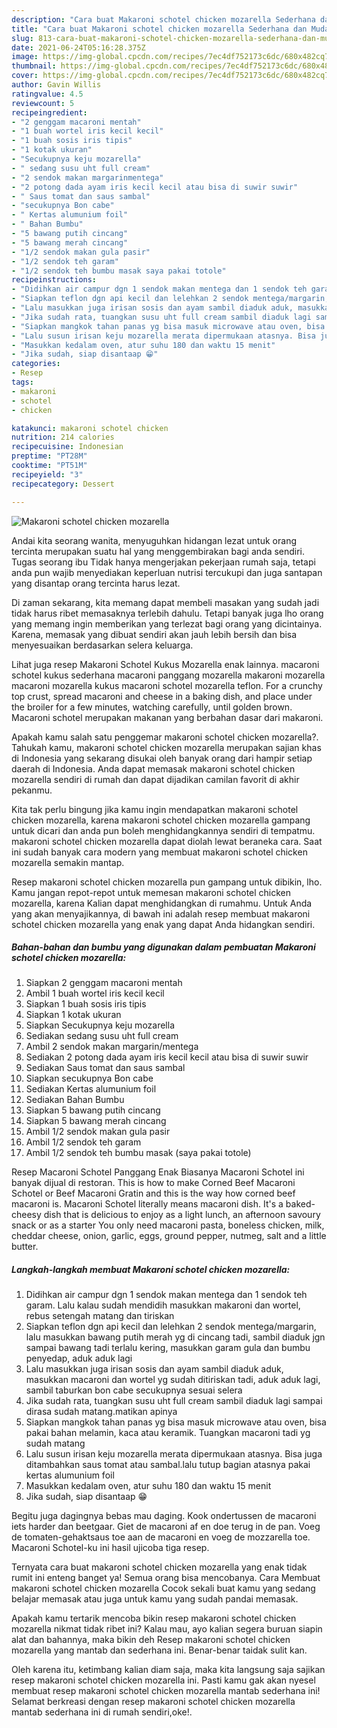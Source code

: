 ```yaml
---
description: "Cara buat Makaroni schotel chicken mozarella Sederhana dan Mudah Dibuat"
title: "Cara buat Makaroni schotel chicken mozarella Sederhana dan Mudah Dibuat"
slug: 813-cara-buat-makaroni-schotel-chicken-mozarella-sederhana-dan-mudah-dibuat
date: 2021-06-24T05:16:28.375Z
image: https://img-global.cpcdn.com/recipes/7ec4df752173c6dc/680x482cq70/makaroni-schotel-chicken-mozarella-foto-resep-utama.jpg
thumbnail: https://img-global.cpcdn.com/recipes/7ec4df752173c6dc/680x482cq70/makaroni-schotel-chicken-mozarella-foto-resep-utama.jpg
cover: https://img-global.cpcdn.com/recipes/7ec4df752173c6dc/680x482cq70/makaroni-schotel-chicken-mozarella-foto-resep-utama.jpg
author: Gavin Willis
ratingvalue: 4.5
reviewcount: 5
recipeingredient:
- "2 genggam macaroni mentah"
- "1 buah wortel iris kecil kecil"
- "1 buah sosis iris tipis"
- "1 kotak ukuran"
- "Secukupnya keju mozarella"
- " sedang susu uht full cream"
- "2 sendok makan margarinmentega"
- "2 potong dada ayam iris kecil kecil atau bisa di suwir suwir"
- " Saus tomat dan saus sambal"
- "secukupnya Bon cabe"
- " Kertas alumunium foil"
- " Bahan Bumbu"
- "5 bawang putih cincang"
- "5 bawang merah cincang"
- "1/2 sendok makan gula pasir"
- "1/2 sendok teh garam"
- "1/2 sendok teh bumbu masak saya pakai totole"
recipeinstructions:
- "Didihkan air campur dgn 1 sendok makan mentega dan 1 sendok teh garam. Lalu kalau sudah mendidih masukkan makaroni dan wortel, rebus setengah matang dan tiriskan"
- "Siapkan teflon dgn api kecil dan lelehkan 2 sendok mentega/margarin, lalu masukkan bawang putih merah yg di cincang tadi, sambil diaduk jgn sampai bawang tadi terlalu kering, masukkan garam gula dan bumbu penyedap, aduk aduk lagi"
- "Lalu masukkan juga irisan sosis dan ayam sambil diaduk aduk, masukkan macaroni dan wortel yg sudah ditiriskan tadi, aduk aduk lagi, sambil taburkan bon cabe secukupnya sesuai selera"
- "Jika sudah rata, tuangkan susu uht full cream sambil diaduk lagi sampai dirasa sudah matang.matikan apinya"
- "Siapkan mangkok tahan panas yg bisa masuk microwave atau oven, bisa pakai bahan melamin, kaca atau keramik. Tuangkan macaroni tadi yg sudah matang"
- "Lalu susun irisan keju mozarella merata dipermukaan atasnya. Bisa juga ditambahkan saus tomat atau sambal.lalu tutup bagian atasnya pakai kertas alumunium foil"
- "Masukkan kedalam oven, atur suhu 180 dan waktu 15 menit"
- "Jika sudah, siap disantaap 😁"
categories:
- Resep
tags:
- makaroni
- schotel
- chicken

katakunci: makaroni schotel chicken 
nutrition: 214 calories
recipecuisine: Indonesian
preptime: "PT28M"
cooktime: "PT51M"
recipeyield: "3"
recipecategory: Dessert

---
```



![Makaroni schotel chicken mozarella](https://img-global.cpcdn.com/recipes/7ec4df752173c6dc/680x482cq70/makaroni-schotel-chicken-mozarella-foto-resep-utama.jpg)

Andai kita seorang wanita, menyuguhkan hidangan lezat untuk orang tercinta merupakan suatu hal yang menggembirakan bagi anda sendiri. Tugas seorang ibu Tidak hanya mengerjakan pekerjaan rumah saja, tetapi anda pun wajib menyediakan keperluan nutrisi tercukupi dan juga santapan yang disantap orang tercinta harus lezat.

Di zaman  sekarang, kita memang dapat membeli masakan yang sudah jadi tidak harus ribet memasaknya terlebih dahulu. Tetapi banyak juga lho orang yang memang ingin memberikan yang terlezat bagi orang yang dicintainya. Karena, memasak yang dibuat sendiri akan jauh lebih bersih dan bisa menyesuaikan berdasarkan selera keluarga. 

Lihat juga resep Makaroni Schotel Kukus Mozarella enak lainnya. macaroni schotel kukus sederhana macaroni panggang mozarella makaroni mozarella macaroni mozarella kukus macaroni schotel mozarella teflon. For a crunchy top crust, spread macaroni and cheese in a baking dish, and place under the broiler for a few minutes, watching carefully, until golden brown. Macaroni schotel merupakan makanan yang berbahan dasar dari makaroni.

Apakah kamu salah satu penggemar makaroni schotel chicken mozarella?. Tahukah kamu, makaroni schotel chicken mozarella merupakan sajian khas di Indonesia yang sekarang disukai oleh banyak orang dari hampir setiap daerah di Indonesia. Anda dapat memasak makaroni schotel chicken mozarella sendiri di rumah dan dapat dijadikan camilan favorit di akhir pekanmu.

Kita tak perlu bingung jika kamu ingin mendapatkan makaroni schotel chicken mozarella, karena makaroni schotel chicken mozarella gampang untuk dicari dan anda pun boleh menghidangkannya sendiri di tempatmu. makaroni schotel chicken mozarella dapat diolah lewat beraneka cara. Saat ini sudah banyak cara modern yang membuat makaroni schotel chicken mozarella semakin mantap.

Resep makaroni schotel chicken mozarella pun gampang untuk dibikin, lho. Kamu jangan repot-repot untuk memesan makaroni schotel chicken mozarella, karena Kalian dapat menghidangkan di rumahmu. Untuk Anda yang akan menyajikannya, di bawah ini adalah resep membuat makaroni schotel chicken mozarella yang enak yang dapat Anda hidangkan sendiri.

<!--inarticleads1-->

##### Bahan-bahan dan bumbu yang digunakan dalam pembuatan Makaroni schotel chicken mozarella:

1. Siapkan 2 genggam macaroni mentah
1. Ambil 1 buah wortel iris kecil kecil
1. Siapkan 1 buah sosis iris tipis
1. Siapkan 1 kotak ukuran
1. Siapkan Secukupnya keju mozarella
1. Sediakan  sedang susu uht full cream
1. Ambil 2 sendok makan margarin/mentega
1. Sediakan 2 potong dada ayam iris kecil kecil atau bisa di suwir suwir
1. Sediakan  Saus tomat dan saus sambal
1. Siapkan secukupnya Bon cabe
1. Sediakan  Kertas alumunium foil
1. Sediakan  Bahan Bumbu
1. Siapkan 5 bawang putih cincang
1. Siapkan 5 bawang merah cincang
1. Ambil 1/2 sendok makan gula pasir
1. Ambil 1/2 sendok teh garam
1. Ambil 1/2 sendok teh bumbu masak (saya pakai totole)


Resep Macaroni Schotel Panggang Enak Biasanya Macaroni Schotel ini banyak dijual di restoran. This is how to make Corned Beef Macaroni Schotel or Beef Macaroni Gratin and this is the way how corned beef macaroni is. Macaroni Schotel literally means macaroni dish. It&#39;s a baked-cheesy dish that is delicious to enjoy as a light lunch, an afternoon savoury snack or as a starter You only need macaroni pasta, boneless chicken, milk, cheddar cheese, onion, garlic, eggs, ground pepper, nutmeg, salt and a little butter. 

<!--inarticleads2-->

##### Langkah-langkah membuat Makaroni schotel chicken mozarella:

1. Didihkan air campur dgn 1 sendok makan mentega dan 1 sendok teh garam. Lalu kalau sudah mendidih masukkan makaroni dan wortel, rebus setengah matang dan tiriskan
1. Siapkan teflon dgn api kecil dan lelehkan 2 sendok mentega/margarin, lalu masukkan bawang putih merah yg di cincang tadi, sambil diaduk jgn sampai bawang tadi terlalu kering, masukkan garam gula dan bumbu penyedap, aduk aduk lagi
1. Lalu masukkan juga irisan sosis dan ayam sambil diaduk aduk, masukkan macaroni dan wortel yg sudah ditiriskan tadi, aduk aduk lagi, sambil taburkan bon cabe secukupnya sesuai selera
1. Jika sudah rata, tuangkan susu uht full cream sambil diaduk lagi sampai dirasa sudah matang.matikan apinya
1. Siapkan mangkok tahan panas yg bisa masuk microwave atau oven, bisa pakai bahan melamin, kaca atau keramik. Tuangkan macaroni tadi yg sudah matang
1. Lalu susun irisan keju mozarella merata dipermukaan atasnya. Bisa juga ditambahkan saus tomat atau sambal.lalu tutup bagian atasnya pakai kertas alumunium foil
1. Masukkan kedalam oven, atur suhu 180 dan waktu 15 menit
1. Jika sudah, siap disantaap 😁


Begitu juga dagingnya bebas mau daging. Kook ondertussen de macaroni iets harder dan beetgaar. Giet de macaroni af en doe terug in de pan. Voeg de tomaten-gehaktsaus toe aan de macaroni en voeg de mozzarella toe. Macaroni Schotel-ku ini hasil ujicoba tiga resep. 

Ternyata cara buat makaroni schotel chicken mozarella yang enak tidak rumit ini enteng banget ya! Semua orang bisa mencobanya. Cara Membuat makaroni schotel chicken mozarella Cocok sekali buat kamu yang sedang belajar memasak atau juga untuk kamu yang sudah pandai memasak.

Apakah kamu tertarik mencoba bikin resep makaroni schotel chicken mozarella nikmat tidak ribet ini? Kalau mau, ayo kalian segera buruan siapin alat dan bahannya, maka bikin deh Resep makaroni schotel chicken mozarella yang mantab dan sederhana ini. Benar-benar taidak sulit kan. 

Oleh karena itu, ketimbang kalian diam saja, maka kita langsung saja sajikan resep makaroni schotel chicken mozarella ini. Pasti kamu gak akan nyesel membuat resep makaroni schotel chicken mozarella mantab sederhana ini! Selamat berkreasi dengan resep makaroni schotel chicken mozarella mantab sederhana ini di rumah sendiri,oke!.

